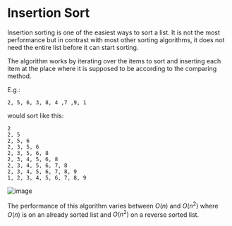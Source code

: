 # Insertion Sort

Insertion sorting is one of the easiest ways to sort a list. It is not the most
performance but in contrast with most other sorting algorithms, it does not need
the entire list before it can start sorting.

The algorithm works by iterating over the items to sort and inserting each item
at the place where it is supposed to be according to the comparing method.

E.g.:

```
2, 5, 6, 3, 8, 4 ,7 ,9, 1
```

would sort like this:
```
2
2, 5
2, 5, 6
2, 3, 5, 6
2, 3, 5, 6, 8
2, 3, 4, 5, 6, 8
2, 3, 4, 5, 6, 7, 8
2, 3, 4, 5, 6, 7, 8, 9
1, 2, 3, 4, 5, 6, 7, 8, 9
```

![image](https://upload.wikimedia.org/wikipedia/commons/0/0f/Insertion-sort-example-300px.gif)

The performance of this algorithm varies between $O(n)$ and $O(n^2)$ where
$O(n)$ is on an already sorted list and $O(n^2)$ on a reverse sorted list.